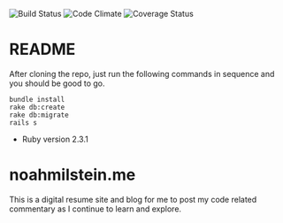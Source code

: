 ![Build Status](https://codeship.com/projects/f3f91e80-bced-0134-fdc9-72fc6f63ab32/status?branch=master)
![Code Climate](https://codeclimate.com/github/noahmilstein/nmilsht.png)
![Coverage Status](https://coveralls.io/repos/noahmilstein/nmilsht/badge.png)

# README

After cloning the repo, just run the following commands in sequence and you should be good to go.
```
bundle install
rake db:create
rake db:migrate
rails s
```

* Ruby version
  2.3.1

# noahmilstein.me
This is a digital resume site and blog for me to post my code related commentary as I continue to learn and explore.
